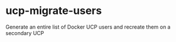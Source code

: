 # ucp-migrate-users
Generate an entire list of Docker UCP users and recreate them on a secondary UCP
